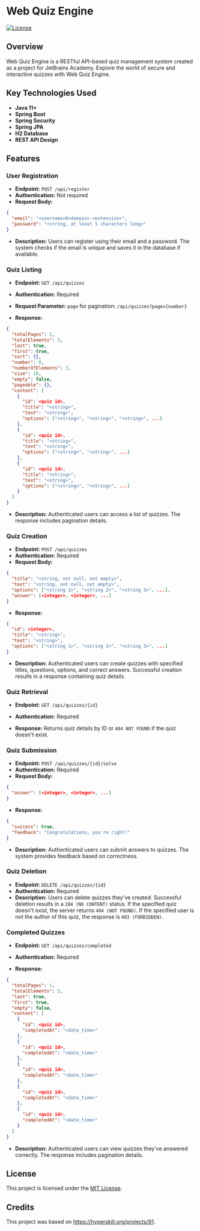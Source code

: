 # Web Quiz Engine

[![License](https://img.shields.io/badge/license-MIT-blue.svg)](https://mit-license.org/)

## Overview

Web Quiz Engine is a RESTful API-based quiz management system created as a project for JetBrains Academy. 
Explore the world of secure and interactive quizzes with Web Quiz Engine.

## Key Technologies Used

- **Java 11+**
- **Spring Boot**
- **Spring Security**
- **Spring JPA**
- **H2 Database**
- **REST API Design**

## Features

### User Registration

- **Endpoint:** `POST /api/register`
- **Authentication:** Not required
- **Request Body:**

```json
{
  "email": "<username>@<domain>.<extension>",
  "password": "<string, at least 5 characters long>"
}
```

- **Description:** Users can register using their email and a password. The system checks if the email is unique and saves it in the database if available.

### Quiz Listing

- **Endpoint:** `GET /api/quizzes`
- **Authentication:** Required
- **Request Parameter:** `page` for pagination: `/api/quizzes?page={number}`

- **Response:**

```json
{
  "totalPages": 1,
  "totalElements": 3,
  "last": true,
  "first": true,
  "sort": {},
  "number": 0,
  "numberOfElements": 3,
  "size": 10,
  "empty": false,
  "pageable": {},
  "content": [
    {
      "id": <quiz id>,
      "title": "<string>",
      "text": "<string>",
      "options": ["<string>", "<string>", "<string>", ...]
    },
    {
      "id": <quiz id>,
      "title": "<string>",
      "text": "<string>",
      "options": ["<string>", "<string>", ...]
    },
    {
      "id": <quiz id>,
      "title": "<string>",
      "text": "<string>",
      "options": ["<string>", "<string>", ...]
    }
  ]
}
```

- **Description:** Authenticated users can access a list of quizzes. The response includes pagination details.

### Quiz Creation

- **Endpoint:** `POST /api/quizzes`
- **Authentication:** Required
- **Request Body:**

```json
{
  "title": "<string, not null, not empty>",
  "text": "<string, not null, not empty>",
  "options": ["<string 1>", "<string 2>", "<string 3>", ...],
  "answer": [<integer>, <integer>, ...]
}
```

- **Response:**

```json
{
  "id": <integer>,
  "title": "<string>",
  "text": "<string>",
  "options": ["<string 1>", "<string 2>", "<string 3>", ...]
}
```

- **Description:** Authenticated users can create quizzes with specified titles, questions, options, and correct answers. Successful creation results in a response containing quiz details.

### Quiz Retrieval

- **Endpoint:** `GET /api/quizzes/{id}`
- **Authentication:** Required

- **Response:** Returns quiz details by ID or `404 NOT FOUND` if the quiz doesn't exist.

### Quiz Submission

- **Endpoint:** `POST /api/quizzes/{id}/solve`
- **Authentication:** Required
- **Request Body:**

```json
{
  "answer": [<integer>, <integer>, ...]
}
```

- **Response:**

```json
{
  "success": true,
  "feedback": "Congratulations, you're right!"
}
```

- **Description:** Authenticated users can submit answers to quizzes. The system provides feedback based on correctness.

### Quiz Deletion

- **Endpoint:** `DELETE /api/quizzes/{id}`
- **Authentication:** Required
- **Description:** Users can delete quizzes they've created. Successful deletion results in a `204 (NO CONTENT)` status. If the specified quiz doesn't exist, the server returns `404 (NOT FOUND)`. If the specified user is not the author of this quiz, the response is `403 (FORBIDDEN)`.

### Completed Quizzes

- **Endpoint:** `GET /api/quizzes/completed`
- **Authentication:** Required

- **Response:**

```json
{
  "totalPages": 1,
  "totalElements": 5,
  "last": true,
  "first": true,
  "empty": false,
  "content": [
    {
      "id": <quiz id>,
      "completedAt": "<date_time>"
    },
    {
      "id": <quiz id>,
      "completedAt": "<date_time>"
    },
    {
      "id": <quiz id>,
      "completedAt": "<date_time>"
    },
    {
      "id": <quiz id>,
      "completedAt": "<date_time>"
    },
    {
      "id": <quiz id>,
      "completedAt": "<date_time>"
    }
  ]
}
```

- **Description:** Authenticated users can view quizzes they've answered correctly. The response includes pagination details.


## License

This project is licensed under the [MIT License](https://mit-license.org/). 

## Credits

This project was based on https://hyperskill.org/projects/91.
